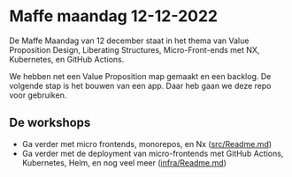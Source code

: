# Maffe maandag 12-12-2022

De Maffe Maandag van 12 december staat in het thema van Value Proposition Design, Liberating Structures, Micro-Front-ends met NX, Kubernetes, en GitHub Actions.

We hebben net een Value Proposition map gemaakt en een backlog. De volgende stap is het bouwen van een app. Daar heb gaan we deze repo voor gebruiken.

## De workshops
- Ga verder met micro frontends, monorepos, en Nx ([src/Readme.md](https://github.com/VXCompany/maffe-maandag-12-2022/tree/main/src))
- Ga verder met de deployment van micro-frontends met GitHub Actions, Kubernetes, Helm, en nog veel meer ([infra/Readme.md](https://github.com/VXCompany/maffe-maandag-12-2022/tree/main/infra))
